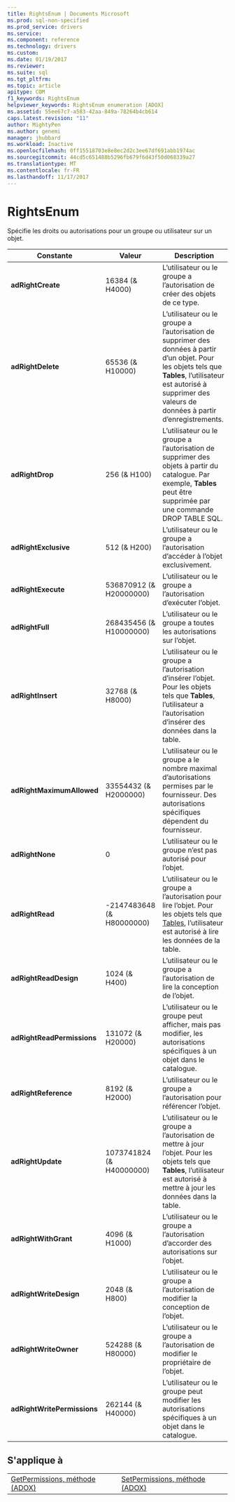 ```yaml
---
title: RightsEnum | Documents Microsoft
ms.prod: sql-non-specified
ms.prod_service: drivers
ms.service: 
ms.component: reference
ms.technology: drivers
ms.custom: 
ms.date: 01/19/2017
ms.reviewer: 
ms.suite: sql
ms.tgt_pltfrm: 
ms.topic: article
apitype: COM
f1_keywords: RightsEnum
helpviewer_keywords: RightsEnum enumeration [ADOX]
ms.assetid: 55ee67c7-a583-42aa-849a-78264b4cb614
caps.latest.revision: "11"
author: MightyPen
ms.author: genemi
manager: jhubbard
ms.workload: Inactive
ms.openlocfilehash: 0ff15518703e8e8ec2d2c3ee67df691abb1974ac
ms.sourcegitcommit: 44cd5c651488b5296fb679f6d43f50d068339a27
ms.translationtype: MT
ms.contentlocale: fr-FR
ms.lasthandoff: 11/17/2017
---
```

# <a name="rightsenum"></a>RightsEnum
Spécifie les droits ou autorisations pour un groupe ou utilisateur sur un objet.  
  
|Constante|Valeur| Description|  
|--------------|-----------|-----------------|  
|**adRightCreate**|16384 (& H4000)|L’utilisateur ou le groupe a l’autorisation de créer des objets de ce type.|  
|**adRightDelete**|65536 (& H10000)|L’utilisateur ou le groupe a l’autorisation de supprimer des données à partir d’un objet. Pour les objets tels que **Tables**, l’utilisateur est autorisé à supprimer des valeurs de données à partir d’enregistrements.|  
|**adRightDrop**|256 (& H100)|L’utilisateur ou le groupe a l’autorisation de supprimer des objets à partir du catalogue. Par exemple, **Tables** peut être supprimée par une commande DROP TABLE SQL.|  
|**adRightExclusive**|512 (& H200)|L’utilisateur ou le groupe a l’autorisation d’accéder à l’objet exclusivement.|  
|**adRightExecute**|536870912 (& H20000000)|L’utilisateur ou le groupe a l’autorisation d’exécuter l’objet.|  
|**adRightFull**|268435456 (& H10000000)|L’utilisateur ou le groupe a toutes les autorisations sur l’objet.|  
|**adRightInsert**|32768 (& H8000)|L’utilisateur ou le groupe a l’autorisation d’insérer l’objet. Pour les objets tels que **Tables**, l’utilisateur a l’autorisation d’insérer des données dans la table.|  
|**adRightMaximumAllowed**|33554432 (& H2000000)|L’utilisateur ou le groupe a le nombre maximal d’autorisations permises par le fournisseur. Des autorisations spécifiques dépendent du fournisseur.|  
|**adRightNone**|0|L’utilisateur ou le groupe n’est pas autorisé pour l’objet.|  
|**adRightRead**|-2147483648 (& H80000000)|L’utilisateur ou le groupe a l’autorisation pour lire l’objet. Pour les objets tels que [Tables](../../../ado/reference/adox-api/table-object-adox.md), l’utilisateur est autorisé à lire les données de la table.|  
|**adRightReadDesign**|1024 (& H400)|L’utilisateur ou le groupe a l’autorisation de lire la conception de l’objet.|  
|**adRightReadPermissions**|131072 (& H20000)|L’utilisateur ou le groupe peut afficher, mais pas modifier, les autorisations spécifiques à un objet dans le catalogue.|  
|**adRightReference**|8192 (& H2000)|L’utilisateur ou le groupe a l’autorisation pour référencer l’objet.|  
|**adRightUpdate**|1073741824 (& H40000000)|L’utilisateur ou le groupe a l’autorisation de mettre à jour l’objet. Pour les objets tels que **Tables**, l’utilisateur est autorisé à mettre à jour les données dans la table.|  
|**adRightWithGrant**|4096 (& H1000)|L’utilisateur ou le groupe a l’autorisation d’accorder des autorisations sur l’objet.|  
|**adRightWriteDesign**|2048 (& H800)|L’utilisateur ou le groupe a l’autorisation de modifier la conception de l’objet.|  
|**adRightWriteOwner**|524288 (& H80000)|L’utilisateur ou le groupe a l’autorisation de modifier le propriétaire de l’objet.|  
|**adRightWritePermissions**|262144 (& H40000)|L’utilisateur ou le groupe peut modifier les autorisations spécifiques à un objet dans le catalogue.|  
  
## <a name="applies-to"></a>S'applique à  
  
|||  
|-|-|  
|[GetPermissions, méthode (ADOX)](../../../ado/reference/adox-api/getpermissions-method-adox.md)|[SetPermissions, méthode (ADOX)](../../../ado/reference/adox-api/setpermissions-method-adox.md)|
